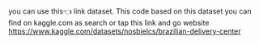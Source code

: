 you can use this👈 link dataset. This code based on this dataset you can find on kaggle.com as search or tap this link and go website https://www.kaggle.com/datasets/nosbielcs/brazilian-delivery-center
